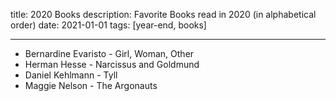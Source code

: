 title: 2020 Books
description: Favorite Books read in 2020 (in alphabetical order)
date: 2021-01-01
tags: [year-end, books]

---

- Bernardine Evaristo - Girl, Woman, Other
- Herman Hesse - Narcissus and Goldmund
- Daniel Kehlmann - Tyll
- Maggie Nelson - The Argonauts
